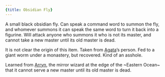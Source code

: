 ```yaml
---
{title: Obsidian Fly}
---
```

A small black obsidian fly. Can speak a command word to summon the fly, and whomever summons it can speak the same word to turn it back into a figurine. Will attack anyone who summons it who is not its master, and cannot take a new master until its old master is dead. 

It is not clear the origin of this item. Taken from [Agata](<../../../../people/fey/agata.md>)’s person. Fed to a giant worm under a monastery, but recovered. Kind of an asshole. 

Learned from [Arryn](<../../../../people/other-humans/arryn.md>), the mirror wizard at the edge of the ~Eastern Ocean~ that it cannot serve a new master until its old master is dead.


